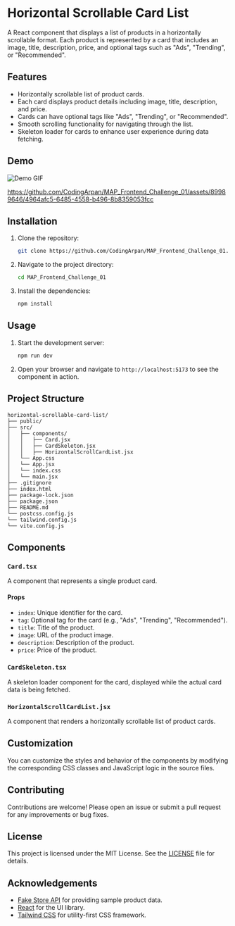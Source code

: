 
# Horizontal Scrollable Card List

A React component that displays a list of products in a horizontally scrollable format. Each product is represented by a card that includes an image, title, description, price, and optional tags such as "Ads", "Trending", or "Recommended".

## Features

- Horizontally scrollable list of product cards.
- Each card displays product details including image, title, description, and price.
- Cards can have optional tags like "Ads", "Trending", or "Recommended".
- Smooth scrolling functionality for navigating through the list.
- Skeleton loader for cards to enhance user experience during data fetching.

## Demo

![Demo GIF](path_to_demo_gif.gif)


https://github.com/CodingArpan/MAP_Frontend_Challenge_01/assets/89989646/4964afc5-6485-4558-b496-8b8359053fcc


## Installation

1. Clone the repository:

   ```bash
   git clone https://github.com/CodingArpan/MAP_Frontend_Challenge_01.git
   ```

2. Navigate to the project directory:

   ```bash
   cd MAP_Frontend_Challenge_01
   ```

3. Install the dependencies:

   ```bash
   npm install
   ```

## Usage

1. Start the development server:

   ```bash
   npm run dev
   ```

2. Open your browser and navigate to `http://localhost:5173` to see the component in action.

## Project Structure

```plaintext
horizontal-scrollable-card-list/
├── public/
├── src/
│   ├── components/
│   │   ├── Card.jsx
│   │   ├── CardSkeleton.jsx
│   │   ├── HorizontalScrollCardList.jsx
│   └── App.css
│   └── App.jsx
│   └── index.css
│   └── main.jsx
├── .gitignore
├── index.html
├── package-lock.json
├── package.json
├── README.md
└── postcss.config.js
└── tailwind.config.js
└── vite.config.js
```

## Components

### `Card.tsx`

A component that represents a single product card.

#### Props

- `index`: Unique identifier for the card.
- `tag`: Optional tag for the card (e.g., "Ads", "Trending", "Recommended").
- `title`: Title of the product.
- `image`: URL of the product image.
- `description`: Description of the product.
- `price`: Price of the product.

### `CardSkeleton.tsx`

A skeleton loader component for the card, displayed while the actual card data is being fetched.

### `HorizontalScrollCardList.jsx`

A component that renders a horizontally scrollable list of product cards.

## Customization

You can customize the styles and behavior of the components by modifying the corresponding CSS classes and JavaScript logic in the source files.

## Contributing

Contributions are welcome! Please open an issue or submit a pull request for any improvements or bug fixes.

## License

This project is licensed under the MIT License. See the [LICENSE](LICENSE) file for details.

## Acknowledgements

- [Fake Store API](https://fakestoreapi.com/) for providing sample product data.
- [React](https://reactjs.org/) for the UI library.
- [Tailwind CSS](https://tailwindcss.com/) for utility-first CSS framework.

